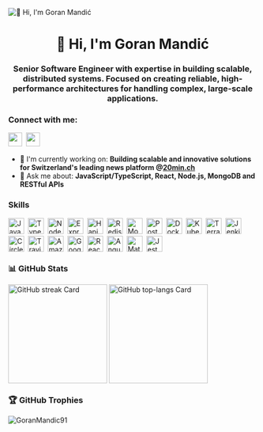 ![👋 Hi, I'm Goran Mandić](https://www.cloudtransformation.com.sg/wp-content/uploads/2018/08/banner-softwaredev.jpg)

<div id="toc">
  <ul align="center" style="list-style: none">
    <summary>
      <h1>
        👋 Hi, I'm Goran Mandić
      </h1>
    </summary>
  </ul>
</div>

 **<h3 align="center">Senior Software Engineer with expertise in building scalable, distributed systems. Focused on creating reliable, high-performance architectures for handling complex, large-scale applications.</h3>**
 
**<h3 align="left">Connect with me:</h3>** 
<p align="left"><a href="https://www.linkedin.com/in/mandic-goran" target="_blank"><img src="https://img.shields.io/badge/LinkedIn-0077B5?style=for-the-badge&logo=linkedin&logoColor=white" height="28" style="margin-right: 4px"></a> <a href="mailto:godzi1991@gmail.com" target="_blank"><img src="https://img.shields.io/badge/Gmail-D14836?style=for-the-badge&logo=gmail&logoColor=white" height="28" style="margin-right: 4px"></a></p>

- 💼 I'm currently working on: **Building scalable and innovative solutions for Switzerland's leading news platform @[20min.ch](www.20min.ch)**
- 💬 Ask me about: **JavaScript/TypeScript, React, Node.js, MongoDB and RESTful APIs**

 **<h3 align="left">Skills</h3>**

<div style="display: flex; flex-wrap: wrap; gap: 4px; justify-content: left;"><img src="https://img.shields.io/badge/JavaScript-F7DF1C?logo=javascript&logoColor=white" height="32" alt="JavaScript" style="margin-right: 4px"> <img src="https://img.shields.io/badge/TypeScript-3178C6?logo=typescript&logoColor=white" height="32" alt="TypeScript" style="margin-right: 4px"> <img src="https://img.shields.io/badge/Node.js-8CC84B?logo=node.js&logoColor=white" height="32" alt="Node.js" style="margin-right: 4px"> <img src="https://img.shields.io/badge/Express-000000?logo=express&logoColor=white" height="32" alt="Express" style="margin-right: 4px"> <img src="https://img.shields.io/badge/Hapi-34F1B8?logo=hapi&logoColor=white" height="32" alt="Hapi" style="margin-right: 4px"> <img src="https://img.shields.io/badge/Redis-DC382D?logo=redis&logoColor=white" height="32" alt="Redis" style="margin-right: 4px"> <img src="https://img.shields.io/badge/MongoDB-4EA94B?logo=mongodb&logoColor=white" height="32" alt="MongoDB" style="margin-right: 4px"> <img src="https://img.shields.io/badge/PostgreSQL-316192?logo=postgresql&logoColor=white" height="32" alt="PostgreSQL" style="margin-right: 4px"> <img src="https://img.shields.io/badge/Docker-2496ED?logo=docker&logoColor=white" height="32" alt="Docker" style="margin-right: 4px"> <img src="https://img.shields.io/badge/Kubernetes-326CE5?logo=kubernetes&logoColor=white" height="32" alt="Kubernetes" style="margin-right: 4px"> <img src="https://img.shields.io/badge/Terraform-623CE4?logo=terraform&logoColor=white" height="32" alt="Terraform" style="margin-right: 4px"> <img src="https://img.shields.io/badge/Jenkins-D24939?logo=jenkins&logoColor=white" height="32" alt="Jenkins" style="margin-right: 4px"> <img src="https://img.shields.io/badge/CircleCI-343434?logo=circleci&logoColor=white" height="32" alt="CircleCI" style="margin-right: 4px"> <img src="https://img.shields.io/badge/Travis_CI-3EAAAF?logo=travis-ci&logoColor=white" height="32" alt="Travis CI" style="margin-right: 4px"> <img src="https://img.shields.io/badge/Amazon_AWS-232F3E?logo=amazon-aws&logoColor=white" height="32" alt="Amazon AWS" style="margin-right: 4px"> <img src="https://img.shields.io/badge/Google_Cloud-4285F4?logo=google-cloud&logoColor=white" height="32" alt="Google Cloud" style="margin-right: 4px"> <img src="https://img.shields.io/badge/React-20232A?logo=react&logoColor=61DAFB" height="32" alt="React" style="margin-right: 4px"> <img src="https://img.shields.io/badge/Angular-DD0031?logo=angular&logoColor=white" height="32" alt="Angular" style="margin-right: 4px"> <img src="https://img.shields.io/badge/Material_UI-007FFF?logo=material-ui&logoColor=white" height="32" alt="Material-UI" style="margin-right: 4px"> <img src="https://img.shields.io/badge/Jest-C21325?logo=jest&logoColor=white" height="32" alt="Jest" style="margin-right: 4px"></div>

 **<h3 align="left">📊 GitHub Stats</h3>**

<p align="left">
  <img height=200 align="center" src="https://streak-stats.demolab.com/?user=GoranMandic91&theme=merko&hide_border=false&date_format=d+F%5B%2C+Y%5D&mode=weekly&hide_total_contributions=false&hide_current_streak=false&hide_longest_streak=false&card_height=200&exclude_days=Sun%2CSat" alt="GitHub streak Card" />
  <img height=200 align="center" src="https://github-readme-stats.vercel.app/api/top-langs?username=GoranMandic91&theme=merko&hide_title=false&layout=compact&langs_count=5&hide_progress=false&card_width=400&hide_border=false" alt="GitHub top-langs Card" />
</p>

 **<h3 align="left">🏆 GitHub Trophies</h3>**
<p align="left"> <img src="https://github-profile-trophy.vercel.app/?username=GoranMandic91&margin-w=5&theme=matrix&rank=-?" alt="GoranMandic91" /></p>
